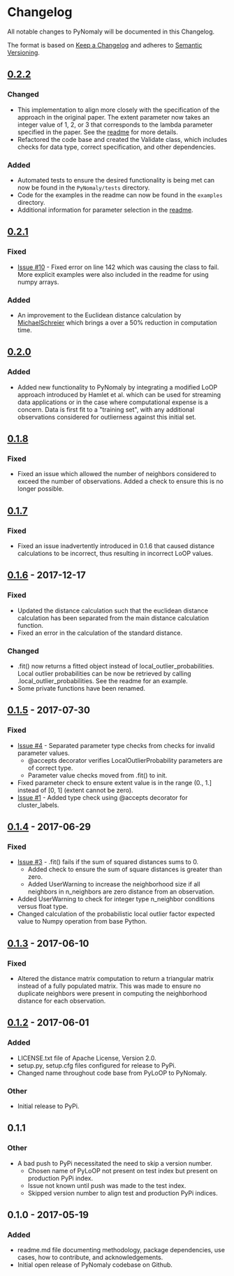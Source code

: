 # Changelog
All notable changes to PyNomaly will be documented in this Changelog.

The format is based on [Keep a Changelog](http://keepachangelog.com/en/1.0.0/) 
and adheres to [Semantic Versioning](http://semver.org/spec/v2.0.0.html).

## [0.2.2](https://github.com/vc1492a/PyNomaly/commit/e02c03599fed5dcc0db3dc6de70433e39f466656)

### Changed
- This implementation to align more closely with the specification of the
approach in the original paper. The extent parameter now takes an integer
value of 1, 2, or 3 that corresponds to the lambda parameter specified
in the paper. See the [readme](https://github.com/vc1492a/PyNomaly/blob/master/readme.md) for more details.
- Refactored the code base and created the Validate class, which includes
checks for data type, correct specification, and other dependencies.

### Added
- Automated tests to ensure the desired functionality is being met can now be
found in the `PyNomaly/tests` directory.
- Code for the examples in the readme can now be found in the `examples` directory.
- Additional information for parameter selection in the [readme](https://github.com/vc1492a/PyNomaly/blob/master/readme.md).

## [0.2.1](https://github.com/vc1492a/PyNomaly/commit/bb62253b94b4a3683cf64455905092a6a29a2088)
### Fixed
- [Issue #10](https://github.com/vc1492a/PyNomaly/issues/10) - Fixed error on line
142 which was causing the class to fail. More explicit examples
were also included in the readme for using numpy arrays.

### Added
- An improvement to the Euclidean distance calculation by [MichaelSchreier](https://github.com/MichaelSchreier)
which brings a over a 50% reduction in computation time.

## [0.2.0](https://github.com/vc1492a/PyNomaly/commit/9e1996f08da3d151461adbb2b86c5d9447aaafa4)
### Added
- Added new functionality to PyNomaly by integrating a modified LoOP
approach introduced by Hamlet et al. which can be used for streaming
data applications or in the case where computational expense is a concern.
Data is first fit to a "training set", with any additional observations
considered for outlierness against this initial set.

## [0.1.8](https://github.com/vc1492a/PyNomaly/commit/da203acdb50a013667ba5e57dd2facc7a7e4b8a5)
### Fixed
- Fixed an issue which allowed the number of neighbors considered to exceed the number of observations. Added a check
to ensure this is no longer possible.

## [0.1.7](https://github.com/vc1492a/PyNomaly/commit/8df501ab5c5605873c2812f6d8fe8730e2586975)
### Fixed
- Fixed an issue inadvertently introduced in 0.1.6 that caused distance calculations to be incorrect, 
thus resulting in incorrect LoOP values.  

## [0.1.6](https://github.com/vc1492a/PyNomaly/commit/2526879b1f941c887eeb24a267b5ea010e20d5d7) - 2017-12-17
### Fixed
- Updated the distance calculation such that the euclidean distance calculation has been separated from 
the main distance calculation function.
- Fixed an error in the calculation of the standard distance. 

### Changed
- .fit() now returns a fitted object instead of local_outlier_probabilities. Local outlier probabilities can 
be now be retrieved by calling .local_outlier_probabilities. See the readme for an example. 
- Some private functions have been renamed. 

## [0.1.5](https://github.com/vc1492a/PyNomaly/commit/d203c402dd657e8240365d538c723f831237326e) - 2017-07-30
### Fixed
- [Issue #4](https://github.com/vc1492a/PyNomaly/issues/4) - Separated parameter type checks 
from checks for invalid parameter values.
    - @accepts decorator verifies LocalOutlierProbability parameters are of correct type.
    - Parameter value checks moved from .fit() to init.
- Fixed parameter check to ensure extent value is in the range (0., 1.] instead of [0, 1] (extent cannot be zero). 
- [Issue #1](https://github.com/vc1492a/PyNomaly/issues/1) -  Added type check using @accepts decorator for cluster_labels.    

## [0.1.4](https://github.com/vc1492a/PyNomaly/commit/8f5a640c7b7ecfd824113dbba77fff19cc153424) - 2017-06-29
### Fixed
- [Issue #3](https://github.com/vc1492a/PyNomaly/issues/3) - .fit() fails if the sum of squared distances sums to 0.
    - Added check to ensure the sum of square distances is greater than zero.
    - Added UserWarning to increase the neighborhood size if all neighbors in n_neighbors are 
    zero distance from an observation. 
- Added UserWarning to check for integer type n_neighbor conditions versus float type.
- Changed calculation of the probabilistic local outlier factor expected value to Numpy operation
    from base Python. 

## [0.1.3](https://github.com/vc1492a/PyNomaly/commit/ae4692b6f2d0871130a02b9ee54049321b854524) - 2017-06-10
### Fixed
- Altered the distance matrix computation to return a triangular matrix instead of a 
fully populated matrix. This was made to ensure no duplicate neighbors were present 
in computing the neighborhood distance for each observation. 

## [0.1.2](https://pypi.python.org/pypi?:action=display&name=PyNomaly&version=0.1.2) - 2017-06-01
### Added
- LICENSE.txt file of Apache License, Version 2.0.
- setup.py, setup.cfg files configured for release to PyPi.
- Changed name throughout code base from PyLoOP to PyNomaly.

### Other
- Initial release to PyPi.

## 0.1.1
### Other
- A bad push to PyPi necessitated the need to skip a version number. 
    - Chosen name of PyLoOP not present on test index but present on production PyPi index. 
    - Issue not known until push was made to the test index.
    - Skipped version number to align test and production PyPi indices.

## 0.1.0 - 2017-05-19
### Added
- readme.md file documenting methodology, package dependencies, use cases, 
how to contribute, and acknowledgements.
- Initial open release of PyNomaly codebase on Github. 